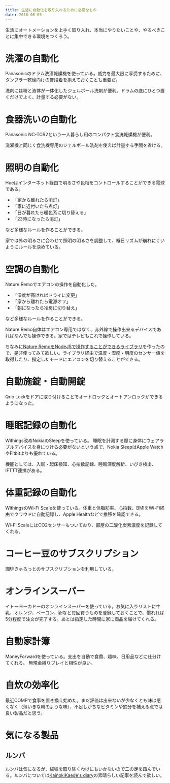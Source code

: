 ```yaml
---
title: 生活に自動化を取り入れるために必要なもの
date: 2018-08-05
---
```


生活にオートメーションを上手く取り入れ、本当にやりたいことや、やるべきことに集中できる環境をつくろう。
# 洗濯の自動化

Panasonicのドラム洗濯乾燥機を使っている。威力を最大限に享受するために、タンブラー乾燥向けの普段着を揃えておくことも重要だ。

洗剤には粉と液体が一体化したジェルボール洗剤が便利。ドラムの底にひとつ置くだけでよく、計量する必要がない。

# 食器洗いの自動化

Panasonic NC-TCR2という一人暮らし用のコンパクト食洗乾燥機が便利。

洗濯機と同じく食洗機専用のジェルボール洗剤を使えば計量する手間を省ける。

# 照明の自動化

Hueはインターネット経由で明るさや色相をコントロールすることができる電球である。

- 「家から離れたら消灯」
- 「家に近付いたら点灯」
- 「日が暮れたら暖色系に切り替える」
- 「23時になったら消灯」

など多様なルールを作ることができる。

家では外の明るさに合わせて照明の明るさを調整して、概日リズムが崩れにくいようにルールを決めている。

# 空調の自動化

Nature Remoでエアコンの操作を自動化した。

- 「湿度が高ければドライに変更」
- 「家から離れたら電源オフ」
- 「朝になったら冷房に切り替え」

など多様なルールを作ることができる。

Nature Remo自体はエアコン専用ではなく、赤外線で操作出来るデバイスであればなんでも操作できる。家ではテレビもこれで操作している。

ちなみに[Nature RemoをNodeJSで操作することができるライブラリ](https://github.com/uetchy/nature-remo)を作ったので、是非使ってみて欲しい。ライブラリ経由で温度・湿度・明度のセンサー値を取得したり、指定したモードにエアコンを切り替えることができる。

# 自動施錠・自動開錠

Qrio Lockをドアに取り付けることでオートロックとオートアンロックができるようになった。

# 睡眠記録の自動化

Withings改めNokiaのSleepを使っている。
睡眠を計測する際に身体にウェアラブルデバイスを身につける必要がないという点で、Nokia SleepはApple WatchやFitbitよりも優れている。

機能としては、入眠・起床検知、心拍数記録、睡眠深度解析、いびき検出、IFTTT連携がある。

# 体重記録の自動化

WithingsのWi-Fi Scaleを使っている。体重と体脂肪率、心拍数、BMIをWi-Fi経由でクラウドに自動記録し、Apple Healthなどで推移を確認できる。

Wi-Fi ScaleにはCO2センサーもついており、部屋の二酸化炭素濃度を記録してくれる。

# コーヒー豆のサブスクリプション

珈琲きゃろっとのサブスクリプションを利用している。

# オンラインスーパー

イトーヨーカドーのオンラインスーパーを使っている。お気に入りリストに牛乳、オレンジ、ベーコン、卵など毎回買うものを登録しておくことで、慣れれば5分程度で注文が完了する。あとは指定した時間に家に商品を届けてくれる。

# 自動家計簿

MoneyForwardを使っている。支出を自動で食費、趣味、日用品などに仕分けてくれる。
無現金縛りプレイと相性が良い。

# 自炊の効率化

最近COMPで食事を置き換え始めた。まだ評価は出来ないが少なくとも味は悪くなく（薄いきな粉のような味）、不足しがちなビタミンや鉄分を補える点では良い製品だと思う。

# 気になる製品

## ルンバ

ルンバは気になるが、絨毯を取り除くわけにもいかないので二の足を踏んでいる。ルンバについては[KainokiKaede's diary](http://kainokikaede.hatenablog.com/entry/2018/07/24/185452)の素晴らしい記事を読んで欲しい。

